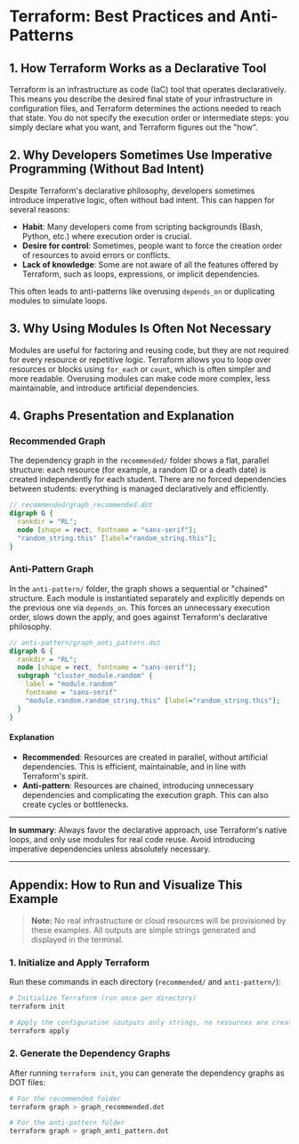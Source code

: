 
# Terraform: Best Practices and Anti-Patterns

## 1. How Terraform Works as a Declarative Tool
Terraform is an infrastructure as code (IaC) tool that operates declaratively. This means you describe the desired final state of your infrastructure in configuration files, and Terraform determines the actions needed to reach that state. You do not specify the execution order or intermediate steps: you simply declare what you want, and Terraform figures out the "how".

## 2. Why Developers Sometimes Use Imperative Programming (Without Bad Intent)
Despite Terraform's declarative philosophy, developers sometimes introduce imperative logic, often without bad intent. This can happen for several reasons:
- **Habit**: Many developers come from scripting backgrounds (Bash, Python, etc.) where execution order is crucial.
- **Desire for control**: Sometimes, people want to force the creation order of resources to avoid errors or conflicts.
- **Lack of knowledge**: Some are not aware of all the features offered by Terraform, such as loops, expressions, or implicit dependencies.

This often leads to anti-patterns like overusing `depends_on` or duplicating modules to simulate loops.

## 3. Why Using Modules Is Often Not Necessary
Modules are useful for factoring and reusing code, but they are not required for every resource or repetitive logic. Terraform allows you to loop over resources or blocks using `for_each` or `count`, which is often simpler and more readable. Overusing modules can make code more complex, less maintainable, and introduce artificial dependencies.

## 4. Graphs Presentation and Explanation

### Recommended Graph
The dependency graph in the `recommended/` folder shows a flat, parallel structure: each resource (for example, a random ID or a death date) is created independently for each student. There are no forced dependencies between students: everything is managed declaratively and efficiently.


```dot
// recommended/graph_recommended.dot
digraph G {
  rankdir = "RL";
  node [shape = rect, fontname = "sans-serif"];
  "random_string.this" [label="random_string.this"];
}
```

### Anti-Pattern Graph
In the `anti-pattern/` folder, the graph shows a sequential or "chained" structure. Each module is instantiated separately and explicitly depends on the previous one via `depends_on`. This forces an unnecessary execution order, slows down the apply, and goes against Terraform's declarative philosophy.


```dot
// anti-pattern/graph_anti_pattern.dot
digraph G {
  rankdir = "RL";
  node [shape = rect, fontname = "sans-serif"];
  subgraph "cluster_module.random" {
    label = "module.random"
    fontname = "sans-serif"
    "module.random.random_string.this" [label="random_string.this"];
  }
}
```

#### Explanation
- **Recommended**: Resources are created in parallel, without artificial dependencies. This is efficient, maintainable, and in line with Terraform's spirit.
- **Anti-pattern**: Resources are chained, introducing unnecessary dependencies and complicating the execution graph. This can also create cycles or bottlenecks.

---

**In summary**: Always favor the declarative approach, use Terraform's native loops, and only use modules for real code reuse. Avoid introducing imperative dependencies unless absolutely necessary.

---


## Appendix: How to Run and Visualize This Example

> **Note:** No real infrastructure or cloud resources will be provisioned by these examples. All outputs are simple strings generated and displayed in the terminal.

### 1. Initialize and Apply Terraform

Run these commands in each directory (`recommended/` and `anti-pattern/`):

```sh
# Initialize Terraform (run once per directory)
terraform init

# Apply the configuration (outputs only strings, no resources are created)
terraform apply
```

### 2. Generate the Dependency Graphs

After running `terraform init`, you can generate the dependency graphs as DOT files:

```sh
# For the recommended folder
terraform graph > graph_recommended.dot

# For the anti-pattern folder
terraform graph > graph_anti_pattern.dot
```
